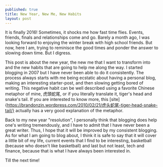 ```yaml
---
published: true
title: New Year, New Me, New Habits
layout: post
---
```

It is finally 2016! Sometimes, it shocks me how fast time flies. Events, friends, finals and relationships come and go. Barely a month ago, I was looking forward to enjoying the winter break with high school friends. But now, here I am, trying to reminisce the good times and ponder the answer to slowing down time. But I digress.

This post is about the new year, the new me that I want to transform into and the new habits that are going to help me along the way. I started blogging in 2007 but I have never been able to do it consistently. The process always starts with me being ecstatic about having a personal blog, making an interesting starter-post, and then slowing getting bored of writing. This negative habit can be well described using a favorite Chinese metaphor of mine, 虎頭蛇尾, or if you literally translate it, tiger's head and snake's tail. If you are interested to know more, this [site] {https://brandonzin.wordpress.com/2010/02/21/虎头蛇尾-tiger-head-snake-tail/} actually has a very good explanation of the metaphor.

Back to my new year "resolution", I personally think that blogging does help one's writing tremendously, and I have to admit that I have never been a great writer. Thus, I hope that it will be improved by my consistent blogging. As for what I am going to blog about, I think it is safe to say that it will cover a little bit of my life, current events that I find to be interesting, basketball (because who doesn't like basketball) and last but not least, tech and finance, because that is what I have always been interested in.

Till the next time!